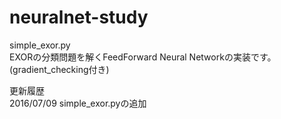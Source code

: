 # neuralnet-study  

simple_exor.py  
EXORの分類問題を解くFeedForward Neural Networkの実装です。  
(gradient_checking付き)  

更新履歴  
2016/07/09 simple_exor.pyの追加  
